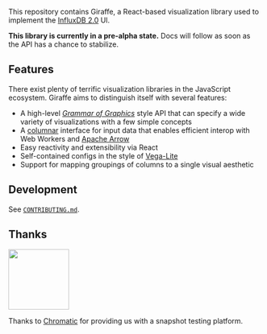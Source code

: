 This repository contains Giraffe, a React-based visualization library used to implement the [InfluxDB 2.0](https://github.com/influxdata/influxdb/) UI.

**This library is currently in a pre-alpha state.**
Docs will follow as soon as the API has a chance to stabilize.

## Features

There exist plenty of terrific visualization libraries in the JavaScript ecosystem.
Giraffe aims to distinguish itself with several features:

- A high-level [_Grammar of Graphics_](http://vita.had.co.nz/papers/layered-grammar.pdf) style API that can specify a wide variety of visualizations with a few simple concepts
- A [columnar](https://observablehq.com/@mbostock/manipulating-flat-arrays) interface for input data that enables efficient interop with Web Workers and [Apache Arrow](https://arrow.apache.org/)
- Easy reactivity and extensibility via React
- Self-contained configs in the style of [Vega-Lite](https://vega.github.io/vega-lite/)
- Support for mapping groupings of columns to a single visual aesthetic

## Development

See [`CONTRIBUTING.md`](./CONTRIBUTING.md).

## Thanks

<a href="https://www.chromaticqa.com/">
  <img src="https://cdn-images-1.medium.com/letterbox/147/36/50/50/1*oHHjTjInDOBxIuYHDY2gFA.png?source=logoAvatar-d7276495b101---37816ec27d7a" width="120"/>
</a>

Thanks to [Chromatic](https://www.chromaticqa.com/) for providing us with a snapshot testing platform.
